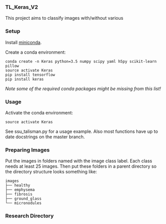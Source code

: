 ### TL_Keras_V2
This project aims to classify images with/without various 

### Setup
Install [miniconda](http://conda.pydata.org/miniconda.html).

Create a conda environment:

    conda create -n Keras python=3.5 numpy scipy yaml h5py scikit-learn pillow
    source activate Keras 
    pip install tensorflow
    pip install keras

*Note some of the required conda packages might be missing from this list!*

### Usage
Activate the conda environment:

    source activate Keras

See ssu_talisman.py for a usage example. Also most functions have up to date docstrings on the master branch.

### Preparing Images
Put the images in folders named with the image class label. 
Each class needs at least 25 images.
Then put these folders in a parent directory so the directory structure looks something like:

    images
    ├── healthy
    ├── emphysema
    ├── fibrosis
    ├── ground_glass
    └── micronodules

### Research Directory
